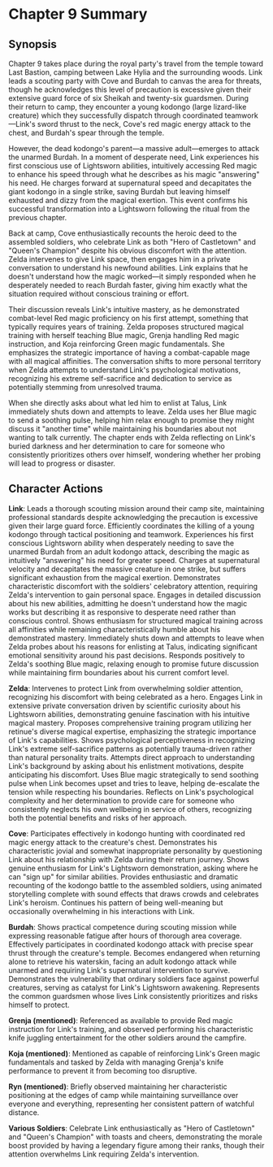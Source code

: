 # Chapter 9 Summary

## Synopsis

Chapter 9 takes place during the royal party's travel from the temple toward Last Bastion, camping between Lake Hylia and the surrounding woods. Link leads a scouting party with Cove and Burdah to canvas the area for threats, though he acknowledges this level of precaution is excessive given their extensive guard force of six Sheikah and twenty-six guardsmen. During their return to camp, they encounter a young kodongo (large lizard-like creature) which they successfully dispatch through coordinated teamwork—Link's sword thrust to the neck, Cove's red magic energy attack to the chest, and Burdah's spear through the temple.

However, the dead kodongo's parent—a massive adult—emerges to attack the unarmed Burdah. In a moment of desperate need, Link experiences his first conscious use of Lightsworn abilities, intuitively accessing Red magic to enhance his speed through what he describes as his magic "answering" his need. He charges forward at supernatural speed and decapitates the giant kodongo in a single strike, saving Burdah but leaving himself exhausted and dizzy from the magical exertion. This event confirms his successful transformation into a Lightsworn following the ritual from the previous chapter.

Back at camp, Cove enthusiastically recounts the heroic deed to the assembled soldiers, who celebrate Link as both "Hero of Castletown" and "Queen's Champion" despite his obvious discomfort with the attention. Zelda intervenes to give Link space, then engages him in a private conversation to understand his newfound abilities. Link explains that he doesn't understand how the magic worked—it simply responded when he desperately needed to reach Burdah faster, giving him exactly what the situation required without conscious training or effort.

Their discussion reveals Link's intuitive mastery, as he demonstrated combat-level Red magic proficiency on his first attempt, something that typically requires years of training. Zelda proposes structured magical training with herself teaching Blue magic, Grenja handling Red magic instruction, and Koja reinforcing Green magic fundamentals. She emphasizes the strategic importance of having a combat-capable mage with all magical affinities. The conversation shifts to more personal territory when Zelda attempts to understand Link's psychological motivations, recognizing his extreme self-sacrifice and dedication to service as potentially stemming from unresolved trauma.

When she directly asks about what led him to enlist at Talus, Link immediately shuts down and attempts to leave. Zelda uses her Blue magic to send a soothing pulse, helping him relax enough to promise they might discuss it "another time" while maintaining his boundaries about not wanting to talk currently. The chapter ends with Zelda reflecting on Link's buried darkness and her determination to care for someone who consistently prioritizes others over himself, wondering whether her probing will lead to progress or disaster.

## Character Actions

**Link**: Leads a thorough scouting mission around their camp site, maintaining professional standards despite acknowledging the precaution is excessive given their large guard force. Efficiently coordinates the killing of a young kodongo through tactical positioning and teamwork. Experiences his first conscious Lightsworn ability when desperately needing to save the unarmed Burdah from an adult kodongo attack, describing the magic as intuitively "answering" his need for greater speed. Charges at supernatural velocity and decapitates the massive creature in one strike, but suffers significant exhaustion from the magical exertion. Demonstrates characteristic discomfort with the soldiers' celebratory attention, requiring Zelda's intervention to gain personal space. Engages in detailed discussion about his new abilities, admitting he doesn't understand how the magic works but describing it as responsive to desperate need rather than conscious control. Shows enthusiasm for structured magical training across all affinities while remaining characteristically humble about his demonstrated mastery. Immediately shuts down and attempts to leave when Zelda probes about his reasons for enlisting at Talus, indicating significant emotional sensitivity around his past decisions. Responds positively to Zelda's soothing Blue magic, relaxing enough to promise future discussion while maintaining firm boundaries about his current comfort level.

**Zelda**: Intervenes to protect Link from overwhelming soldier attention, recognizing his discomfort with being celebrated as a hero. Engages Link in extensive private conversation driven by scientific curiosity about his Lightsworn abilities, demonstrating genuine fascination with his intuitive magical mastery. Proposes comprehensive training program utilizing her retinue's diverse magical expertise, emphasizing the strategic importance of Link's capabilities. Shows psychological perceptiveness in recognizing Link's extreme self-sacrifice patterns as potentially trauma-driven rather than natural personality traits. Attempts direct approach to understanding Link's background by asking about his enlistment motivations, despite anticipating his discomfort. Uses Blue magic strategically to send soothing pulse when Link becomes upset and tries to leave, helping de-escalate the tension while respecting his boundaries. Reflects on Link's psychological complexity and her determination to provide care for someone who consistently neglects his own wellbeing in service of others, recognizing both the potential benefits and risks of her approach.

**Cove**: Participates effectively in kodongo hunting with coordinated red magic energy attack to the creature's chest. Demonstrates his characteristic jovial and somewhat inappropriate personality by questioning Link about his relationship with Zelda during their return journey. Shows genuine enthusiasm for Link's Lightsworn demonstration, asking where he can "sign up" for similar abilities. Provides enthusiastic and dramatic recounting of the kodongo battle to the assembled soldiers, using animated storytelling complete with sound effects that draws crowds and celebrates Link's heroism. Continues his pattern of being well-meaning but occasionally overwhelming in his interactions with Link.

**Burdah**: Shows practical competence during scouting mission while expressing reasonable fatigue after hours of thorough area coverage. Effectively participates in coordinated kodongo attack with precise spear thrust through the creature's temple. Becomes endangered when returning alone to retrieve his waterskin, facing an adult kodongo attack while unarmed and requiring Link's supernatural intervention to survive. Demonstrates the vulnerability that ordinary soldiers face against powerful creatures, serving as catalyst for Link's Lightsworn awakening. Represents the common guardsmen whose lives Link consistently prioritizes and risks himself to protect.

**Grenja (mentioned)**: Referenced as available to provide Red magic instruction for Link's training, and observed performing his characteristic knife juggling entertainment for the other soldiers around the campfire.

**Koja (mentioned)**: Mentioned as capable of reinforcing Link's Green magic fundamentals and tasked by Zelda with managing Grenja's knife performance to prevent it from becoming too disruptive.

**Ryn (mentioned)**: Briefly observed maintaining her characteristic positioning at the edges of camp while maintaining surveillance over everyone and everything, representing her consistent pattern of watchful distance.

**Various Soldiers**: Celebrate Link enthusiastically as "Hero of Castletown" and "Queen's Champion" with toasts and cheers, demonstrating the morale boost provided by having a legendary figure among their ranks, though their attention overwhelms Link requiring Zelda's intervention.
